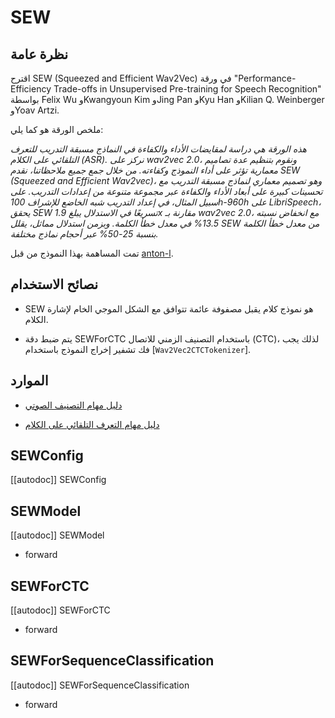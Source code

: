 # SEW

## نظرة عامة

اقترح SEW (Squeezed and Efficient Wav2Vec) في ورقة "Performance-Efficiency Trade-offs in Unsupervised Pre-training for Speech Recognition" بواسطة Felix Wu وKwangyoun Kim وJing Pan وKyu Han وKilian Q. Weinberger وYoav Artzi.

ملخص الورقة هو كما يلي:

*هذه الورقة هي دراسة لمقايضات الأداء والكفاءة في النماذج مسبقة التدريب للتعرف التلقائي على الكلام (ASR). نركز على wav2vec 2.0، ونقوم بتنظيم عدة تصاميم معمارية تؤثر على أداء النموذج وكفاءته. من خلال جمع جميع ملاحظاتنا، نقدم SEW (Squeezed and Efficient Wav2vec)، وهو تصميم معماري لنماذج مسبقة التدريب مع تحسينات كبيرة على أبعاد الأداء والكفاءة عبر مجموعة متنوعة من إعدادات التدريب. على سبيل المثال، في إعداد التدريب شبه الخاضع للإشراف 100h-960h على LibriSpeech، يحقق SEW تسريعًا في الاستدلال يبلغ 1.9x مقارنة بـ wav2vec 2.0، مع انخفاض نسبته 13.5% في معدل خطأ الكلمة. وبزمن استدلال مماثل، يقلل SEW من معدل خطأ الكلمة بنسبة 25-50% عبر أحجام نماذج مختلفة.*

تمت المساهمة بهذا النموذج من قبل [anton-l](https://huggingface.co/anton-l).

## نصائح الاستخدام

- SEW هو نموذج كلام يقبل مصفوفة عائمة تتوافق مع الشكل الموجي الخام لإشارة الكلام.

- يتم ضبط دقة SEWForCTC باستخدام التصنيف الزمني للاتصال (CTC)، لذلك يجب فك تشفير إخراج النموذج باستخدام [`Wav2Vec2CTCTokenizer`].

## الموارد

- [دليل مهام التصنيف الصوتي](../tasks/audio_classification)

- [دليل مهام التعرف التلقائي على الكلام](../tasks/asr)

## SEWConfig

[[autodoc]] SEWConfig

## SEWModel

[[autodoc]] SEWModel

- forward

## SEWForCTC

[[autodoc]] SEWForCTC

- forward

## SEWForSequenceClassification

[[autodoc]] SEWForSequenceClassification

- forward